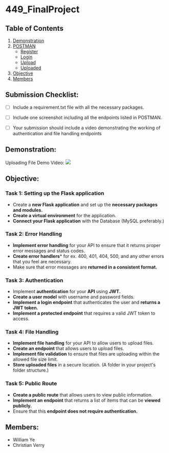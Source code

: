 # 449_FinalProject
## Table of Contents
1. [Demonstration](https://github.com/JedJaws/449_FinalProject#demonstration)
2. [POSTMAN](https://github.com/Phuoc-Nguyen-CS/449_MidtermProject#postman)
   - [Register](https://github.com/Phuoc-Nguyen-CS/449_MidtermProject#register)
   - [Login](https://github.com/Phuoc-Nguyen-CS/449_MidtermProject#login)
   - [Upload](https://github.com/Phuoc-Nguyen-CS/449_MidtermProject#upload)
   - [Uploaded](https://github.com/Phuoc-Nguyen-CS/449_MidtermProject#uploaded)
3. [Objective](https://github.com/Phuoc-Nguyen-CS/449_MidtermProject#objective)
4. [Members](https://github.com/Phuoc-Nguyen-CS/449_MidtermProject#members)


## Submission Checklist:
 - [ ] Include a requirement.txt file with all the necessary packages.
 - [ ] Include one screenshot including all the endpoints listed in POSTMAN.
 - [ ] Your submission should include a video demonstrating the working of authentication and file handling endpoints


## Demonstration:

Uploading File Demo Video:
[![](https://i0.wp.com/css-tricks.com/wp-content/uploads/2015/11/drag-drop-upload-1.gif?ssl=1)](https://www.youtube.com/watch?v=dz6Oh0MD9Ds&ab_channel=PhuocNguyen)
 
## Objective:
### Task 1: Setting up the Flask application
* Create a **new Flask application** and set up the **necessary packages and modules.**
* **Create a virtual environment** for the application.
* **Connect your Flask application** with the Database (MySQL preferably.)
### Task 2: Error Handling
* **Implement error handling** for your API to ensure that it returns proper error messages and status codes.
* **Create error handlers*** for ex. 400, 401, 404, 500, and any other errors that you feel
are necessary.
* Make sure that error messages are **returned in a consistent format.**
### Task 3: Authentication
* Implement **authentication** for your **API** using **JWT.**
* **Create a user model** with username and password fields.
* **Implement a login endpoint** that authenticates the user and **returns a JWT token.**
* **Implement a protected endpoint** that requires a valid JWT token to access.
### Task 4: File Handling
* **Implement file handling** for your API to allow users to upload files.
* **Create an endpoint** that allows users to upload files. 
* **Implement file validation** to ensure that files are uploading within the allowed file size limit.
* **Store uploaded files** in a secure location. (A folder in your project's folder structure.)
### Task 5: Public Route
* **Create a public route** that allows users to view public information.
* **Implement an endpoint** that returns a list of items that can be **viewed publicly.**
* Ensure that this **endpoint does not require authentication.**

## Members:
* William Ye
* Christian Verry
